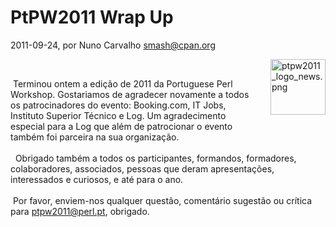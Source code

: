 
# PtPW2011 Wrap Up

 2011-09-24, por Nuno Carvalho <smash@cpan.org>

<img alt="ptpw2011_logo_news.png" src="http://perl.pt/ptpw2011_logo_news.png" width="88" height="89" class="mt-image-right" style="float: right; margin: 0 0 20px 20px;" /><br /><div>&nbsp;Terminou ontem a edição de 2011 da Portuguese Perl Workshop. Gostariamos de agradecer novamente a todos os patrocinadores do evento: Booking.com, IT Jobs, Instituto Superior Técnico e Log. Um agradecimento especial para a Log que além de patrocionar o evento também foi parceira na sua organização.<div><br /></div><div>&nbsp; Obrigado também a todos os participantes, formandos, formadores, colaboradores, associados, pessoas que deram apresentações, interessados e curiosos, e até para o ano.</div><div><br /></div><div>&nbsp;Por favor, enviem-nos qualquer questão, comentário sugestão ou crítica para ptpw2011@perl.pt, obrigado.</div></div>
